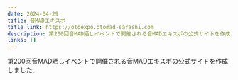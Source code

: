 ```yaml
---
date: 2024-04-29
title: 音MADエキスポ
title_link: https://otoexpo.otomad-sarashi.com
description: 第200回音MAD晒しイベントで開催される音MADエキスポの公式サイトを作成しました．
links: []
---
```


第200回音MAD晒しイベントで開催される音MADエキスポの公式サイトを作成しました．
